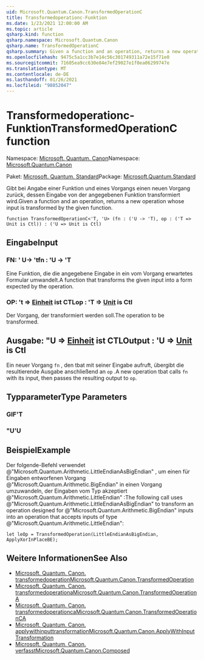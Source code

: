 ```yaml
---
uid: Microsoft.Quantum.Canon.TransformedOperationC
title: Transformedoperationc-Funktion
ms.date: 1/23/2021 12:00:00 AM
ms.topic: article
qsharp.kind: function
qsharp.namespace: Microsoft.Quantum.Canon
qsharp.name: TransformedOperationC
qsharp.summary: Given a function and an operation, returns a new operation whose input is transformed by the given function.
ms.openlocfilehash: 9475c5a1cc3b7e14c56c301749311a72e15f71e0
ms.sourcegitcommit: 71605ea9cc630e84e7ef29027e1f0ea06299747e
ms.translationtype: MT
ms.contentlocale: de-DE
ms.lasthandoff: 01/26/2021
ms.locfileid: "98852047"
---
```

# <a name="transformedoperationc-function"></a><span data-ttu-id="07c62-102">Transformedoperationc-Funktion</span><span class="sxs-lookup"><span data-stu-id="07c62-102">TransformedOperationC function</span></span>

<span data-ttu-id="07c62-103">Namespace: [Microsoft. Quantum. Canon](xref:Microsoft.Quantum.Canon)</span><span class="sxs-lookup"><span data-stu-id="07c62-103">Namespace: [Microsoft.Quantum.Canon](xref:Microsoft.Quantum.Canon)</span></span>

<span data-ttu-id="07c62-104">Paket: [Microsoft. Quantum. Standard](https://nuget.org/packages/Microsoft.Quantum.Standard)</span><span class="sxs-lookup"><span data-stu-id="07c62-104">Package: [Microsoft.Quantum.Standard](https://nuget.org/packages/Microsoft.Quantum.Standard)</span></span>


<span data-ttu-id="07c62-105">Gibt bei Angabe einer Funktion und eines Vorgangs einen neuen Vorgang zurück, dessen Eingabe von der angegebenen Funktion transformiert wird.</span><span class="sxs-lookup"><span data-stu-id="07c62-105">Given a function and an operation, returns a new operation whose input is transformed by the given function.</span></span>

```qsharp
function TransformedOperationC<'T, 'U> (fn : ('U -> 'T), op : ('T => Unit is Ctl)) : ('U => Unit is Ctl)
```


## <a name="input"></a><span data-ttu-id="07c62-106">Eingabe</span><span class="sxs-lookup"><span data-stu-id="07c62-106">Input</span></span>

### <a name="fn--u---t"></a><span data-ttu-id="07c62-107">FN: ' U-> 't</span><span class="sxs-lookup"><span data-stu-id="07c62-107">fn : 'U -> 'T</span></span>

<span data-ttu-id="07c62-108">Eine Funktion, die die angegebene Eingabe in ein vom Vorgang erwartetes Formular umwandelt.</span><span class="sxs-lookup"><span data-stu-id="07c62-108">A function that transforms the given input into a form expected by the operation.</span></span>


### <a name="op--t--unit--is-ctl"></a><span data-ttu-id="07c62-109">OP: 't => [Einheit](xref:microsoft.quantum.lang-ref.unit)  ist CTL</span><span class="sxs-lookup"><span data-stu-id="07c62-109">op : 'T => [Unit](xref:microsoft.quantum.lang-ref.unit)  is Ctl</span></span>

<span data-ttu-id="07c62-110">Der Vorgang, der transformiert werden soll.</span><span class="sxs-lookup"><span data-stu-id="07c62-110">The operation to be transformed.</span></span>



## <a name="output--u--unit--is-ctl"></a><span data-ttu-id="07c62-111">Ausgabe: "U => [Einheit](xref:microsoft.quantum.lang-ref.unit)  ist CTL</span><span class="sxs-lookup"><span data-stu-id="07c62-111">Output : 'U => [Unit](xref:microsoft.quantum.lang-ref.unit)  is Ctl</span></span>

<span data-ttu-id="07c62-112">Ein neuer Vorgang `fn` , den tbat mit seiner Eingabe aufruft, übergibt die resultierende Ausgabe anschließend an `op` .</span><span class="sxs-lookup"><span data-stu-id="07c62-112">A new operation tbat calls `fn` with its input, then passes the resulting output to `op`.</span></span>

## <a name="type-parameters"></a><span data-ttu-id="07c62-113">Typparameter</span><span class="sxs-lookup"><span data-stu-id="07c62-113">Type Parameters</span></span>

### <a name="t"></a><span data-ttu-id="07c62-114">GIF</span><span class="sxs-lookup"><span data-stu-id="07c62-114">'T</span></span>


### <a name="u"></a><span data-ttu-id="07c62-115">"U</span><span class="sxs-lookup"><span data-stu-id="07c62-115">'U</span></span>



## <a name="example"></a><span data-ttu-id="07c62-116">Beispiel</span><span class="sxs-lookup"><span data-stu-id="07c62-116">Example</span></span>

<span data-ttu-id="07c62-117">Der folgende-Befehl verwendet @"Microsoft.Quantum.Arithmetic.LittleEndianAsBigEndian" , um einen für Eingaben entworfenen Vorgang @"Microsoft.Quantum.Arithmetic.BigEndian" in einen Vorgang umzuwandeln, der Eingaben vom Typ akzeptiert @"Microsoft.Quantum.Arithmetic.LittleEndian" :</span><span class="sxs-lookup"><span data-stu-id="07c62-117">The following call uses @"Microsoft.Quantum.Arithmetic.LittleEndianAsBigEndian" to transform an operation designed for @"Microsoft.Quantum.Arithmetic.BigEndian" inputs into an operation that accepts inputs of type @"Microsoft.Quantum.Arithmetic.LittleEndian":</span></span>

```qsharp
let leOp = TransformedOperation(LittleEndianAsBigEndian, ApplyXorInPlaceBE);
```

## <a name="see-also"></a><span data-ttu-id="07c62-118">Weitere Informationen</span><span class="sxs-lookup"><span data-stu-id="07c62-118">See Also</span></span>

- [<span data-ttu-id="07c62-119">Microsoft. Quantum. Canon. transformedoperation</span><span class="sxs-lookup"><span data-stu-id="07c62-119">Microsoft.Quantum.Canon.TransformedOperation</span></span>](xref:Microsoft.Quantum.Canon.TransformedOperation)
- [<span data-ttu-id="07c62-120">Microsoft. Quantum. Canon. transformedoperationa</span><span class="sxs-lookup"><span data-stu-id="07c62-120">Microsoft.Quantum.Canon.TransformedOperationA</span></span>](xref:Microsoft.Quantum.Canon.TransformedOperationA)
- [<span data-ttu-id="07c62-121">Microsoft. Quantum. Canon. transformedoperationca</span><span class="sxs-lookup"><span data-stu-id="07c62-121">Microsoft.Quantum.Canon.TransformedOperationCA</span></span>](xref:Microsoft.Quantum.Canon.TransformedOperationCA)
- [<span data-ttu-id="07c62-122">Microsoft. Quantum. Canon. applywithinputtransformation</span><span class="sxs-lookup"><span data-stu-id="07c62-122">Microsoft.Quantum.Canon.ApplyWithInputTransformation</span></span>](xref:Microsoft.Quantum.Canon.ApplyWithInputTransformation)
- [<span data-ttu-id="07c62-123">Microsoft. Quantum. Canon. verfasst</span><span class="sxs-lookup"><span data-stu-id="07c62-123">Microsoft.Quantum.Canon.Composed</span></span>](xref:Microsoft.Quantum.Canon.Composed)